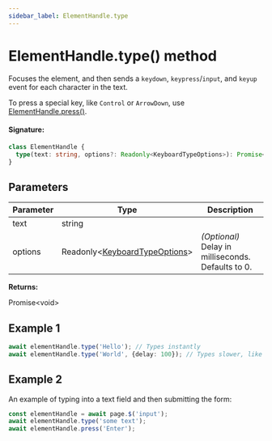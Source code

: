 ```yaml
---
sidebar_label: ElementHandle.type
---
```


# ElementHandle.type() method

Focuses the element, and then sends a `keydown`, `keypress`/`input`, and `keyup` event for each character in the text.

To press a special key, like `Control` or `ArrowDown`, use [ElementHandle.press()](./puppeteer.elementhandle.press.md).

#### Signature:

```typescript
class ElementHandle {
  type(text: string, options?: Readonly<KeyboardTypeOptions>): Promise<void>;
}
```

## Parameters

| Parameter | Type                                                                      | Description                                        |
| --------- | ------------------------------------------------------------------------- | -------------------------------------------------- |
| text      | string                                                                    |                                                    |
| options   | Readonly&lt;[KeyboardTypeOptions](./puppeteer.keyboardtypeoptions.md)&gt; | _(Optional)_ Delay in milliseconds. Defaults to 0. |

**Returns:**

Promise&lt;void&gt;

## Example 1

```ts
await elementHandle.type('Hello'); // Types instantly
await elementHandle.type('World', {delay: 100}); // Types slower, like a user
```

## Example 2

An example of typing into a text field and then submitting the form:

```ts
const elementHandle = await page.$('input');
await elementHandle.type('some text');
await elementHandle.press('Enter');
```
